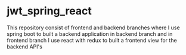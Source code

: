 # jwt_spring_react
This repository consist of frontend and backend branches where I use spring boot to built a backend application in backend branch and in frontend branch I use react with redux to built a frontend view for the backend API's 
